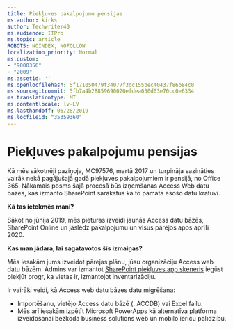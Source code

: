 ```yaml
---
title: Piekļuves pakalpojumu pensijas
ms.author: kirks
author: Techwriter40
ms.audience: ITPro
ms.topic: article
ROBOTS: NOINDEX, NOFOLLOW
localization_priority: Normal
ms.custom:
- "9000356"
- "2009"
ms.assetid: ''
ms.openlocfilehash: 5f171050479f34077f3dc155bec40437f86b84c0
ms.sourcegitcommit: 5fb7a4b28859690020efdea630d03e70cc0e6334
ms.translationtype: MT
ms.contentlocale: lv-LV
ms.lasthandoff: 06/28/2019
ms.locfileid: "35359360"
---
```

# <a name="access-services-retirement"></a>Piekļuves pakalpojumu pensijas

Kā mēs sākotnēji paziņoja, MC97576, martā 2017 un turpināja sazināties vairāk nekā pagājušajā gadā piekļuves pakalpojumiem ir pensijā, no Office 365. Nākamais posms šajā procesā būs izņemšanas Access Web datu bāzes, kas izmanto SharePoint sarakstus kā to pamatā esošo datu krātuvi.

**Kā tas ietekmēs mani?**

Sākot no jūnija 2019, mēs pieturas izveidi jaunās Access datu bāzēs, SharePoint Online un jāslēdz pakalpojumu un visus pārējos apps aprīlī 2020.

**Kas man jādara, lai sagatavotos šīs izmaiņas?**

Mēs iesakām jums izveidot pārejas plānu, jūsu organizāciju Access web datu bāzēm. Admins var izmantot [SharePoint piekļuves app skeneris](https://github.com/SharePoint/PnP-Tools/tree/master/Solutions/SharePoint.AccessApp.Scanner) iegūst piekļūt progr, ka vietas ir, izmantojot inventarizāciju.

Ir vairāki veidi, kā Access web datu bāzes datu migrēšana:

- Importēšanu, vietējo Access datu bāzē (. ACCDB) vai Excel failu.
- Mēs arī iesakām izpētīt Microsoft PowerApps kā alternatīva platforma izveidošanai bezkoda business solutions web un mobilo ierīču palīdzību.